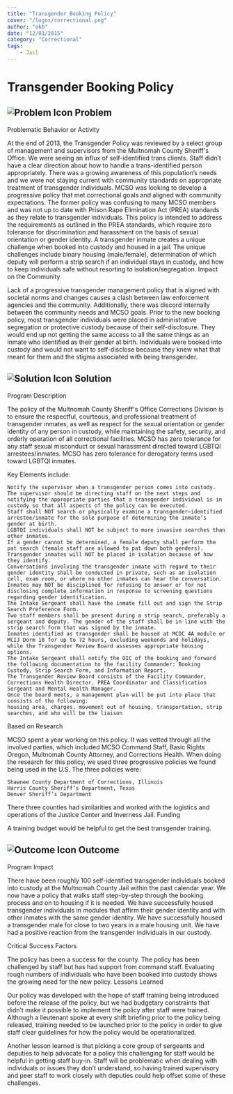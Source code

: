 ```yaml
---
title: "Transgender Booking Policy"
cover: "/logos/correctional.png"
author: "okb"
date: "12/01/2015"
category: "Correctional"
tags:
    - Jail
---
```


# Transgender Booking Policy

## ![Problem Icon](https://github.com/google/material-design-icons/raw/master/alert/1x_web/ic_error_outline_black_48dp.png "Problem") Problem

Problematic Behavior or Activity

At the end of 2013, the Transgender Policy was reviewed by a select group of management and supervisors from the Multnomah County Sheriff's Office. We were seeing an influx of self-identified trans clients. Staff didn’t have a clear direction about how to handle a trans-identified person appropriately. There was a growing awareness of this population’s needs and we were not staying current with community standards on appropriate treatment of transgender individuals. MCSO was looking to develop a progressive policy that met correctional goals and aligned with community expectations. The former policy was confusing to many MCSO members and was not up to date with Prison Rape Elimination Act (PREA) standards as they relate to transgender individuals. This policy is intended to address the requirements as outlined in the PREA standards, which require zero tolerance for discrimination and harassment on the basis of sexual orientation or gender identity. A transgender inmate creates a unique challenge when booked into custody and housed in a jail. The unique challenges include binary housing (male/female), determination of which deputy will perform a strip search if an individual stays in custody, and how to keep individuals safe without resorting to isolation/segregation.
Impact on the Community

Lack of a progressive transgender management policy that is aligned with societal norms and changes causes a clash between law enforcement agencies and the community. Additionally, there was discord internally between the community needs and MCSO goals. Prior to the new booking policy, most transgender individuals were placed in administrative segregation or protective custody because of their self-disclosure. They would end up not getting the same access to all the same things as an inmate who identified as their gender at birth. Individuals were booked into custody and would not want to self-disclose because they knew what that meant for them and the stigma associated with being transgender.

## ![Solution Icon](https://github.com/google/material-design-icons/raw/master/action/1x_web/ic_lightbulb_outline_black_48dp.png "Solution") Solution

Program Description

The policy of the Multnomah County Sheriff's Office Corrections Division is to ensure the respectful, courteous, and professional treatment of transgender inmates, as well as respect for the sexual orientation or gender identity of any person in custody, while maintaining the safety, security, and orderly operation of all correctional facilities. MCSO has zero tolerance for any staff sexual misconduct or sexual harassment directed toward LGBTQI arrestees/inmates. MCSO has zero tolerance for derogatory terms used toward LGBTQI inmates.

Key Elements include:

    Notify the supervisor when a transgender person comes into custody. The supervisor should be directing staff on the next steps and notifying the appropriate parties that a transgender individual is in custody so that all aspects of the policy can be executed.
    Staff shall NOT search or physically examine a transgender–identified arrestee/inmate for the sole purpose of determining the inmate’s gender at birth.
    LGBTQI individuals shall NOT be subject to more invasive searches than other inmates.
    If a gender cannot be determined, a female deputy shall perform the pat search (female staff are allowed to pat down both genders).
    Transgender inmates will NOT be placed in isolation because of how they identify.
    Conversations involving the transgender inmate with regard to their gender identity shall be conducted in private, such as an isolation cell, exam room, or where no other inmates can hear the conversation.
    Inmates may NOT be disciplined for refusing to answer or for not disclosing complete information in response to screening questions regarding gender identification.
    The Intake Sergeant shall have the inmate fill out and sign the Strip Search Preference Form.
    Two staff members shall be present during a strip search, preferably a sergeant and deputy. The gender of the staff shall be in line with the strip search form that was signed by the inmate.
    Inmates identified as transgender shall be housed at MCDC 4A module or MCIJ Dorm 18 for up to 72 hours, excluding weekends and holidays, while the Transgender Review Board assesses appropriate housing options.
    The Intake Sergeant shall notify the OIC of the booking and forward the following documentation to the facility Commander: Booking Custody, Strip Search Form, and Information Report.
    The Transgender Review Board consists of the Facility Commander, Corrections Health Director, PREA Coordinator and Classification Sergeant and Mental Health Manager.
    Once the board meets, a management plan will be put into place that consists of the following:
    housing area, charges, movement out of housing, transportation, strip searches, and who will be the liaison

Based on Research

MCSO spent a year working on this policy. It was vetted through all the involved parties, which included MCSO Command Staff, Basic Rights Oregon, Multnomah County Attorney, and Corrections Health. When doing the research for this policy, we used three progressive policies we found being used in the U.S. The three policies were:

    Shawnee County Department of Corrections, Illinois
    Harris County Sheriff’s Department, Texas
    Denver Sheriff’s Department

There three counties had similarities and worked with the logistics and operations of the Justice Center and Inverness Jail.
Funding

A training budget would be helpful to get the best transgender training.

## ![Outcome Icon](https://github.com/google/material-design-icons/raw/master/action/1x_web/ic_view_list_black_48dp.png "Outcome") Outcome

Program Impact

There have been roughly 100 self-identified transgender individuals booked into custody at the Multnomah County Jail within the past calendar year. We now have a policy that walks staff step-by-step through the booking process and on to housing if it is needed. We have successfully housed transgender individuals in modules that affirm their gender identity and with other inmates with the same gender identity. We have successfully housed a transgender male for close to two years in a male housing unit.
We have had a positive reaction from the transgender individuals in our custody.

Critical Success Factors

The policy has been a success for the county. The policy has been challenged by staff but has had support from command staff. Evaluating rough numbers of individuals who have been booked into custody shows the growing need for the new policy.
Lessons Learned

Our policy was developed with the hope of staff training being introduced before the release of the policy, but we had budgetary constraints that didn’t make it possible to implement the policy after staff were trained. Although a lieutenant spoke at every shift briefing prior to the policy being released, training needed to be launched prior to the policy in order to give staff clear guidelines for how the policy would be operationalized.

Another lesson learned is that picking a core group of sergeants and deputies to help advocate for a policy this challenging for staff would be helpful in getting staff buy-in. Staff will be problematic when dealing with individuals or issues they don’t understand, so having trained supervisory and peer staff to work closely with deputies could help offset some of these challenges. 